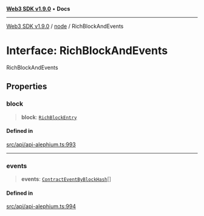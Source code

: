 [**Web3 SDK v1.9.0**](../../../README.md) • **Docs**

***

[Web3 SDK v1.9.0](../../../globals.md) / [node](../README.md) / RichBlockAndEvents

# Interface: RichBlockAndEvents

RichBlockAndEvents

## Properties

### block

> **block**: [`RichBlockEntry`](RichBlockEntry.md)

#### Defined in

[src/api/api-alephium.ts:993](https://github.com/Mystic-Nayy/alephium-web3/blob/c1afd789a197ce5fe21f08c2965942090157c33d/packages/web3/src/api/api-alephium.ts#L993)

***

### events

> **events**: [`ContractEventByBlockHash`](ContractEventByBlockHash.md)[]

#### Defined in

[src/api/api-alephium.ts:994](https://github.com/Mystic-Nayy/alephium-web3/blob/c1afd789a197ce5fe21f08c2965942090157c33d/packages/web3/src/api/api-alephium.ts#L994)
